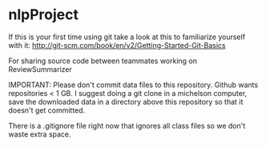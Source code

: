 # nlpProject
If this is your first time using git take a look at this to familiarize yourself with it:
http://git-scm.com/book/en/v2/Getting-Started-Git-Basics 

For sharing source code between teammates working on ReviewSummarizer

IMPORTANT: 
Please don't commit data files to this repository. Github wants repositories < 1 GB. I suggest
doing a git clone in a michelson computer, save the downloaded data in a directory above this 
repository so that it doesn't get committed. 

There is a .gitignore file right now that ignores all class files so we don't waste extra space.
